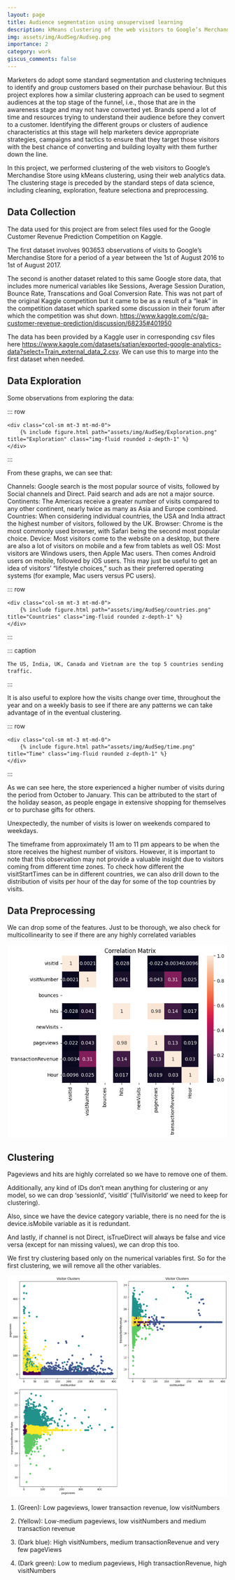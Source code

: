 ```yaml
---
layout: page
title: Audience segmentation using unsupervised learning
description: kMeans clustering of the web visitors to Google’s Merchandise Store  
img: assets/img/AudSeg/Audseg.png
importance: 2
category: work
giscus_comments: false
---
```


Marketers do adopt some standard segmentation and clustering techniques to identify and group customers based on their purchase behaviour. But this project explores how a similar clustering approach can be used to segment audiences at the top stage of the funnel, i.e., those that are in the awareness stage and may not have converted yet. Brands spend a lot of time and resources trying to understand their audience before they convert to a customer. Identifying the different groups or clusters of audience characteristics at this stage will help marketers device appropriate strategies, campaigns and tactics to ensure that they target those visitors with the best chance of converting and building loyalty with them further down the line.

In this project, we performed clustering of the web visitors to Google’s Merchandise Store using kMeans clustering, using their web analytics data. The clustering stage is preceded by the standard steps of data science, including cleaning, exploration, feature selectiona and preprocessing.

## **Data Collection**  

The data used for this project are from select files used for the Google Customer Revenue Prediction Competition on Kaggle.

The first dataset involves 903653 observations of visits to Google’s Merchandise Store for a period of a year between the 1st of August 2016 to 1st of August 2017.

The second is another dataset related to this same Google store data, that includes more numerical variables like Sessions, Average Session Duration, Bounce Rate, Transcations and Goal Conversion Rate. This was not part of the original Kaggle competition but it came to be as a result of a “leak” in the competition dataset which sparked some discussion in their forum after which the competition was shut down. https://www.kaggle.com/c/ga-customer-revenue-prediction/discussion/68235#401950

The data has been provided by a Kaggle user in corresponding csv files here https://www.kaggle.com/datasets/satian/exported-google-analytics-data?select=Train_external_data_2.csv. We can use this to marge into the first dataset when needed.

## **Data Exploration** 

Some observations from exploring the data:

::: row
```         
<div class="col-sm mt-3 mt-md-0">
    {% include figure.html path="assets/img/AudSeg/Exploration.png" title="Exploration" class="img-fluid rounded z-depth-1" %}
</div>
```
:::

From these graphs, we can see that:

Channels: Google search is the most popular source of visits, followed by Social channels and Direct. Paid search and ads are not a major source. Continents: The Americas receive a greater number of visits compared to any other continent, nearly twice as many as Asia and Europe combined. Countries: When considering individual countries, the USA and India attract the highest number of visitors, followed by the UK. Browser: Chrome is the most commonly used browser, with Safari being the second most popular choice. Device: Most visitors come to the website on a desktop, but there are also a lot of visitors on mobile and a few from tablets as well OS: Most visitors are Windows users, then Apple Mac users. Then comes Android users on mobile, followed by iOS users. This may just be useful to get an idea of visitors’ “lifestyle choices,” such as their preferred operating systems (for example, Mac users versus PC users).

::: row
```         
<div class="col-sm mt-3 mt-md-0">
    {% include figure.html path="assets/img/AudSeg/countries.png" title="Countries" class="img-fluid rounded z-depth-1" %}
</div>
```
:::

::: caption
```         
The US, India, UK, Canada and Vietnam are the top 5 countries sending traffic.
```
:::

It is also useful to explore how the visits change over time, throughout the year and on a weekly basis to see if there are any patterns we can take advantage of in the eventual clustering.

::: row
```         
<div class="col-sm mt-3 mt-md-0">
    {% include figure.html path="assets/img/AudSeg/time.png" title="Time" class="img-fluid rounded z-depth-1" %}
</div>
```
:::

As we can see here, the store experienced a higher number of visits during the period from October to January. This can be attributed to the start of the holiday season, as people engage in extensive shopping for themselves or to purchase gifts for others.

Unexpectedly, the number of visits is lower on weekends compared to weekdays.

The timeframe from approximately 11 am to 11 pm appears to be when the store receives the highest number of visitors. However, it is important to note that this observation may not provide a valuable insight due to visitors coming from different time zones. To check how different the visitStartTimes can be in different countries, we can also drill down to the distribution of visits per hour of the day for some of the top countries by visits.

## Data Preprocessing

We can drop some of the features. Just to be thorough, we also check for multicollinearity to see if there are any highly correlated variables

![When 2 or more are highly correlated, it can cause issues with model interpretation and stability. We see that hits and pageviews are very highly correlated Bounces, newVisits and isTrueDirect are binary categorical variables so they don’t show up numbers in the above heatmap.](images/paste-1.png)

## **Clustering** 

Pageviews and hits are highly correlated so we have to remove one of them.

Additionally, any kind of IDs don’t mean anything for clustering or any model, so we can drop ‘sessionId’, ‘visitId’ (‘fullVisitorId’ we need to keep for clustering).

Also, since we have the device category variable, there is no need for the is device.isMobile variable as it is redundant.

And lastly, if channel is not Direct, isTrueDirect will always be false and vice versa (except for nan missing values), we can drop this too.

We first try clustering based only on the numerical variables first. So for the first clustering, we will remove all the other variables.

![What we find is that there are approximately 4 clusters based on visitNumbers, transaction revenue and pageviews.](images/paste-2.png)

1.  (Green): Low pageviews, lower transaction revenue, low visitNumbers

2.  (Yellow): Low-medium pageviews, low visitNumbers and medium transaction revenue

3.  (Dark blue): High visitNumbers, medium transactionRevenue and very few pageViews

4.  (Dark green): Low to medium pageviews, High transactionRevenue, high visitNumbers